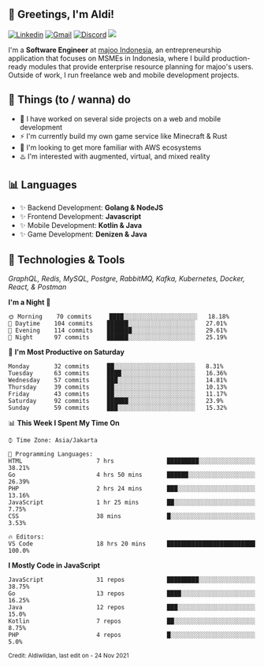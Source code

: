 <!-- Greetings -->
## 👋 Greetings, I'm Aldi!

<!-- Social Media -->
[![Linkedin](https://img.shields.io/badge/-aldiwildan-blue?style=flat&logo=Linkedin&logoColor=white)](https://www.linkedin.com/in/aldiwildan/)
[![Gmail](https://img.shields.io/badge/-aldiwild77@gmail.com-c14438?style=flat&logo=Gmail&logoColor=white)](mailto:aldiwild77@gmail.com)
[![Discord](https://img.shields.io/badge/-Chroma-5663F7?style=flat&logo=Discord&logoColor=white)](https://discord.gg/BUxraQ8)
![](https://komarev.com/ghpvc/?username=aldiwildan77&label=Visitor&color=2bbc8a)

<!-- Introduction -->
I'm a **Software Engineer** at [majoo Indonesia](https://majoo.id), an entrepreneurship application that focuses on MSMEs in Indonesia, where I build production-ready modules that provide enterprise resource planning for majoo's users. Outside of work, I run freelance web and mobile development projects.

## 📃 Things (to / wanna) do
- 🐝 I have worked on several side projects on a web and mobile development
- ⚡ I'm currently build my own game service like Minecraft & Rust
- 🌱 I'm looking to get more familiar with AWS ecosystems
- ♨️ I'm interested with augmented, virtual, and mixed reality

## 📊 Languages
- ✨ Backend Development: **Golang & NodeJS**
- ✨ Frontend Development: **Javascript**
- ✨ Mobile Development: **Kotlin & Java**
- ✨ Game Development: **Denizen & Java**

## 🔧 Technologies & Tools
*GraphQL, Redis, MySQL, Postgre, RabbitMQ, Kafka, Kubernetes, Docker, React, & Postman*

<!--START_SECTION:waka-->
**I'm a Night 🦉** 

```text
🌞 Morning    70 commits     ████░░░░░░░░░░░░░░░░░░░░░   18.18% 
🌆 Daytime    104 commits    ██████░░░░░░░░░░░░░░░░░░░   27.01% 
🌃 Evening    114 commits    ███████░░░░░░░░░░░░░░░░░░   29.61% 
🌙 Night      97 commits     ██████░░░░░░░░░░░░░░░░░░░   25.19%

```
📅 **I'm Most Productive on Saturday** 

```text
Monday       32 commits     ██░░░░░░░░░░░░░░░░░░░░░░░   8.31% 
Tuesday      63 commits     ████░░░░░░░░░░░░░░░░░░░░░   16.36% 
Wednesday    57 commits     ███░░░░░░░░░░░░░░░░░░░░░░   14.81% 
Thursday     39 commits     ██░░░░░░░░░░░░░░░░░░░░░░░   10.13% 
Friday       43 commits     ██░░░░░░░░░░░░░░░░░░░░░░░   11.17% 
Saturday     92 commits     ██████░░░░░░░░░░░░░░░░░░░   23.9% 
Sunday       59 commits     ███░░░░░░░░░░░░░░░░░░░░░░   15.32%

```


📊 **This Week I Spent My Time On** 

```text
⌚︎ Time Zone: Asia/Jakarta

💬 Programming Languages: 
HTML                     7 hrs               █████████░░░░░░░░░░░░░░░░   38.21% 
Go                       4 hrs 50 mins       ██████░░░░░░░░░░░░░░░░░░░   26.39% 
PHP                      2 hrs 24 mins       ███░░░░░░░░░░░░░░░░░░░░░░   13.16% 
JavaScript               1 hr 25 mins        ██░░░░░░░░░░░░░░░░░░░░░░░   7.75% 
CSS                      38 mins             █░░░░░░░░░░░░░░░░░░░░░░░░   3.53%

🔥 Editors: 
VS Code                  18 hrs 20 mins      █████████████████████████   100.0%

```

**I Mostly Code in JavaScript** 

```text
JavaScript               31 repos            █████████░░░░░░░░░░░░░░░░   38.75% 
Go                       13 repos            ████░░░░░░░░░░░░░░░░░░░░░   16.25% 
Java                     12 repos            ███░░░░░░░░░░░░░░░░░░░░░░   15.0% 
Kotlin                   7 repos             ██░░░░░░░░░░░░░░░░░░░░░░░   8.75% 
PHP                      4 repos             █░░░░░░░░░░░░░░░░░░░░░░░░   5.0%

```



<!--END_SECTION:waka-->

<sub>Credit: Aldiwildan, last edit on - 24 Nov 2021</sub>
